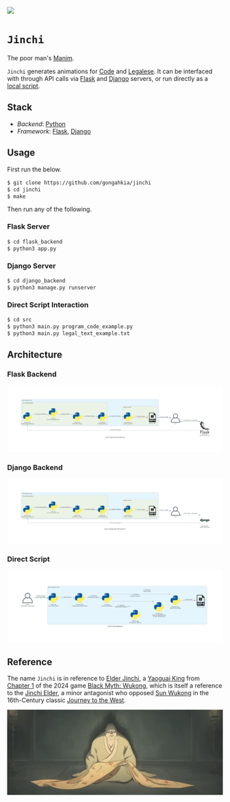 [![](https://img.shields.io/badge/jinchi_1.0.0-passing-green)](https://github.com/gongahkia/jinchi/releases/tag/1.0.0) 

# `Jinchi`

The poor man's [Manim](https://www.manim.community/).

`Jinchi` generates animations for [Code](https://www.geeksforgeeks.org/what-is-a-code-in-programming/) and [Legalese](https://www.merriam-webster.com/dictionary/legalese). It can be interfaced with through API calls via [Flask](#flask-backend) and [Django](#django-backend) servers, or run directly as a [local script](#direct-script).

## Stack

* *Backend*: [Python](https://www.python.org/)
* *Framework*: [Flask](https://flask.palletsprojects.com/en/stable/), [Django](https://www.djangoproject.com/)

## Usage

First run the below.

```console
$ git clone https://github.com/gongahkia/jinchi
$ cd jinchi
$ make
```

Then run any of the following.

### Flask Server

```console
$ cd flask_backend
$ python3 app.py
```

### Django Server

```console
$ cd django_backend
$ python3 manage.py runserver
```

### Direct Script Interaction

```console
$ cd src
$ python3 main.py program_code_example.py
$ python3 main.py legal_text_example.txt
```

## Architecture

### Flask Backend

![](./asset/reference/jinchi_flask_api_architecture.png)

### Django Backend

![](./asset/reference/jinchi_django_api_architecture.png)

### Direct Script 

![](./asset/reference/jinchi_architecture.png)

## Reference

The name `Jinchi` is in reference to [Elder Jinchi](https://blackmythwukong.fandom.com/wiki/Elder_Jinchi), a [Yaoguai King](https://blackmythwukong.fandom.com/wiki/Yaoguai_King) from [Chapter 1](https://www.rockpapershotgun.com/black-myth-wukong-chapter-1-walkthrough) of the 2024 game [Black Myth: Wukong](https://blackmythwukong.fandom.com/wiki/Black_Myth:_Wukong_Wiki), which is itself a reference to the [Jinchi Elder](https://villains.fandom.com/wiki/Jinchi_Elder), a minor antagonist who opposed [Sun Wukong](https://villains.fandom.com/wiki/Sun_Wukong_(Journey_to_the_West)) in the 16th-Century classic [Journey to the West](https://en.wikipedia.org/wiki/Journey_to_the_West).

![](./asset/logo/jinchi.webp)